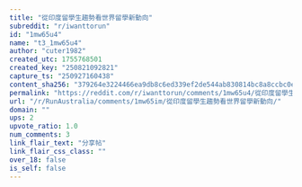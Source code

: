 ```yaml
---
title: "從印度留學生趨勢看世界留學新動向"
subreddit: "r/iwanttorun"
id: "1mw65u4"
name: "t3_1mw65u4"
author: "cuter1982"
created_utc: 1755768501
created_key: "250821092821"
capture_ts: "250927160438"
content_sha256: "379264e3224466ea9db8c6ed339ef2de544ab830814bc8a8ccbc0efbad0e475d"
permalink: "https://reddit.com/r/iwanttorun/comments/1mw65u4/從印度留學生趨勢看世界留學新動向/"
url: "/r/RunAustralia/comments/1mw65im/從印度留學生趨勢看世界留學新動向/"
domain: ""
ups: 2
upvote_ratio: 1.0
num_comments: 3
link_flair_text: "分享帖"
link_flair_css_class: ""
over_18: false
is_self: false
---
```


